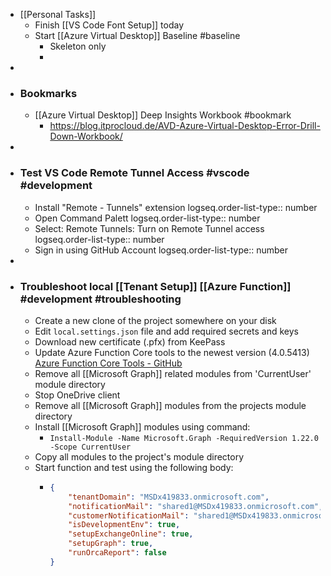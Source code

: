 - [[Personal Tasks]]
	- Finish [[VS Code Font Setup]] today
	- Start [[Azure Virtual Desktop]] Baseline #baseline
		- Skeleton only
		-
-
- ### Bookmarks
	- [[Azure Virtual Desktop]] Deep Insights Workbook #bookmark
		- https://blog.itprocloud.de/AVD-Azure-Virtual-Desktop-Error-Drill-Down-Workbook/
-
- ### Test VS Code Remote Tunnel Access #vscode #development
	- Install "Remote - Tunnels" extension
	  logseq.order-list-type:: number
	- Open Command Palett
	  logseq.order-list-type:: number
	- Select: Remote Tunnels: Turn on Remote Tunnel access
	  logseq.order-list-type:: number
	- Sign in using GitHub Account
	  logseq.order-list-type:: number
-
- ### Troubleshoot local [[Tenant Setup]] [[Azure Function]] #development #troubleshooting
	- Create a new clone of the project somewhere on your disk
	- Edit `local.settings.json` file and add required secrets and keys
	- Download new certificate (.pfx) from KeePass
	- Update Azure Function Core tools to the newest version (4.0.5413) [Azure Function Core Tools - GitHub](https://github.com/Azure/azure-functions-core-tools/releases/tag/4.0.5413)
	- Remove all [[Microsoft Graph]] related modules from 'CurrentUser' module directory
	- Stop OneDrive client
	- Remove all [[Microsoft Graph]] modules from the projects module directory
	- Install [[Microsoft Graph]] modules using command:
		- `Install-Module -Name Microsoft.Graph -RequiredVersion 1.22.0 -Scope CurrentUser`
	- Copy all modules to the project's module directory
	- Start function and test using the following body:
		- ```json
		  {
		      "tenantDomain": "MSDx419833.onmicrosoft.com",
		      "notificationMail": "shared1@MSDx419833.onmicrosoft.com",
		      "customerNotificationMail": "shared1@MSDx419833.onmicrosoft.com",
		      "isDevelopmentEnv": true,
		      "setupExchangeOnline": true,
		      "setupGraph": true,
		      "runOrcaReport": false
		  }
		  ```